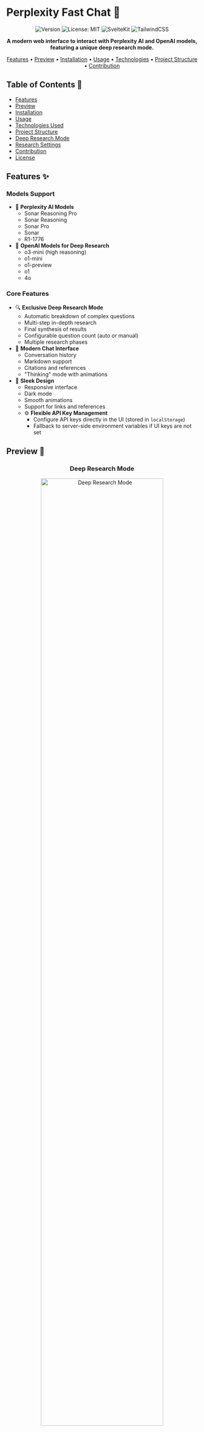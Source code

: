 # Perplexity Fast Chat 🚀

<div align="center">

![Version](https://img.shields.io/badge/version-1.0.0-blue.svg?cacheSeconds=2592000)
![License: MIT](https://img.shields.io/badge/License-MIT-yellow.svg)
![SvelteKit](https://img.shields.io/badge/SvelteKit-FF3E00?style=flat&logo=svelte&logoColor=white)
![TailwindCSS](https://img.shields.io/badge/Tailwind_CSS-38B2AC?style=flat&logo=tailwind-css&logoColor=white)

**A modern web interface to interact with Perplexity AI and OpenAI models, featuring a unique deep research mode.**

[Features](#features-) • [Preview](#preview-) • [Installation](#installation-%EF%B8%8F) • [Usage](#usage-) • [Technologies](#technologies-used-) • [Project Structure](#project-structure-) • [Contribution](#contribution-)

</div>

## Table of Contents 📑

- [Features](#features-)
- [Preview](#preview-)
- [Installation](#installation-%EF%B8%8F)
- [Usage](#usage-)
- [Technologies Used](#technologies-used-)
- [Project Structure](#project-structure-)
- [Deep Research Mode](#deep-research-mode-)
- [Research Settings](#research-settings-%EF%B8%8F)
- [Contribution](#contribution-)
- [License](#license-)

## Features ✨

### Models Support
- 🤖 **Perplexity AI Models**
  - Sonar Reasoning Pro
  - Sonar Reasoning
  - Sonar Pro
  - Sonar
  - R1-1776
- 🧠 **OpenAI Models for Deep Research**
  - o3-mini (high reasoning)
  - o1-mini
  - o1-preview
  - o1
  - 4o

### Core Features
- 🔍 **Exclusive Deep Research Mode**
  - Automatic breakdown of complex questions
  - Multi-step in-depth research
  - Final synthesis of results
  - Configurable question count (auto or manual)
  - Multiple research phases
- 💬 **Modern Chat Interface**
  - Conversation history
  - Markdown support
  - Citations and references
  - "Thinking" mode with animations
- 🎨 **Sleek Design**
  - Responsive interface
  - Dark mode
  - Smooth animations
  - Support for links and references
  - ⚙️ **Flexible API Key Management**
    - Configure API keys directly in the UI (stored in `localStorage`)
    - Fallback to server-side environment variables if UI keys are not set

## Preview 📸

<div align="center">

### Deep Research Mode
<img src="images/preview1.png" alt="Deep Research Mode" width="80%"/>

### Settings Modal
<img src="images/preview3.png" alt="Settings Modal" width="80%"/>

### Chat Interface
<img src="images/preview2.png" alt="Chat Interface" width="80%"/>

</div>

## Installation 🛠️

### Prerequisites
- Node.js (v16+)
- pnpm (v6+)
- Perplexity API key (Optional, can be set in UI)
- OpenAI API key (Optional, can be set in UI)

### Setup Steps

1. **Clone the repository**
   ```bash
   git clone https://github.com/your-username/perplexity-fast-chat.git
   cd perplexity-fast-chat
   ```

2. **Install dependencies**
   ```bash
   pnpm install
   ```

3. **Configure environment variables**
   
   Create a `.env` file at the project root:
   ```env
   PERPLEXITY_API_KEY=your_perplexity_api_key
   OPENAI_API_KEY=your_openai_api_key
   ```
   *Note: These server-side keys are optional if you plan to configure them via the UI.*

4. **Start the development server**
   ```bash
   pnpm dev
   ```
   
   Your app should now be running at [http://localhost:5173](http://localhost:5173)

## Usage 🔮

1. **Select a model** from the dropdown menu
2. **Choose a mode**:
   - Regular chat for quick answers
   - Deep Research for complex questions
3. **Type your question** or prompt
4. For Deep Research mode, configure:
   - OpenAI model for analysis
   - Question count (auto or manual)
5. **(Optional) Configure API Keys**: Click the "API Key Settings" button in the bottom-left navbar to enter your Perplexity and OpenAI keys. These will be saved in your browser.

## Technologies Used 🧰

<div align="center">

[![SvelteKit](https://img.shields.io/badge/SvelteKit-4A4A55?style=for-the-badge&logo=svelte&logoColor=FF3E00)](https://kit.svelte.dev/)
[![TailwindCSS](https://img.shields.io/badge/TailwindCSS-38B2AC?style=for-the-badge&logo=tailwind-css&logoColor=white)](https://tailwindcss.com/)
[![TypeScript](https://img.shields.io/badge/TypeScript-007ACC?style=for-the-badge&logo=typescript&logoColor=white)](https://www.typescriptlang.org/)

</div>

- **[SvelteKit](https://kit.svelte.dev/)** - Web framework
- **[TailwindCSS](https://tailwindcss.com/)** - CSS framework
- **[Perplexity AI API](https://docs.perplexity.ai/)** - Chat API
- **[OpenAI API](https://platform.openai.com/)** - API for Deep Research mode
- **[Marked](https://marked.js.org/)** - Markdown parsing
- **[Lucide Icons](https://lucide.dev/)** - Icon set

## Project Structure 📁

```
/
├── src/
│   ├── routes/             # Application routes
│   │   ├── +page.svelte    # Main page
│   │   └── api/            # API endpoints
│   │       ├── chat/       # Standard chat endpoint
│   │       ├── deep-research/ # Deep Research endpoint
│   │       └── name/       # Name generation endpoint
│   └── lib/                # Components and utilities
│       ├── components/     # Svelte components
│       │   └── common/     # Common small components
│       ├── helpers/        # Helper functions
│       ├── stores/         # Svelte stores
│       └── types/          # TypeScript types
├── images/                 # Screenshots and images
├── .env                    # Environment variables
└── package.json           # Dependencies and scripts
```

## Deep Research Mode 🔬

<img src="images/preview1.png" alt="Deep Research Mode" width="250" align="right"/>

The Deep Research mode is a unique feature that:

1. **Analyzes** your question using OpenAI models (configurable)
2. **Breaks down** into relevant sub-questions (auto or manual count)
3. **Researches** each aspect using Perplexity AI
4. **Organizes** research into multiple phases when needed
5. **Synthesizes** the results into a comprehensive answer
6. **Provides** detailed timing and progress information

<br clear="right"/>

## Research Settings ⚙️

The Deep Research mode includes configurable settings:

| Setting | Options | Description |
|---------|---------|-------------|
| OpenAI Model | o3-mini, o1-mini, o1-preview, o1, 4o | Select model for question analysis |
| Question Count | Auto / Manual (3-40) | Control how many sub-questions are generated |
| Reasoning | High / Standard | Different reasoning approaches based on model |

## Contribution 🤝

### API Key Management

This application supports two ways to provide API keys:

1.  **UI Configuration (Recommended for Local Use)**: Use the "API Key Settings" modal (accessible from the navbar) to enter your Perplexity and OpenAI keys. These are stored securely in your browser's `localStorage` and sent with each request.
2.  **Server Environment Variables**: Set `PERPLEXITY_API_KEY` and `OPENAI_API_KEY` in a `.env` file at the project root. This is suitable for deployed environments or if you prefer not to store keys in the browser.

The application prioritizes keys set in the UI. If UI keys are not found, it falls back to using the environment variables.

Contributions are welcome! Please follow these steps:

1. **Fork** the project
2. **Create** a branch (`git checkout -b feature/improvement`)
3. **Commit** your changes (`git commit -m 'Add feature'`)
4. **Push** to the branch (`git push origin feature/improvement`)
5. **Open** a Pull Request

Please ensure your code follows the project's coding style and include appropriate tests.

## License 📄

This project is licensed under the MIT License - see the [LICENSE](LICENSE) file for details.

---

<div align="center">
Made with ❤️ for AI research enthusiasts
</div>
